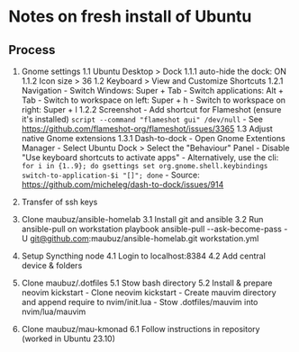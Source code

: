 # Notes on fresh install of Ubuntu

## Process

1. Gnome settings
	1.1 Ubuntu Desktop > Dock
		1.1.1 auto-hide the dock: ON
		1.1.2 Icon size > 36
	1.2 Keyboard > View and Customize Shortcuts
		1.2.1 Navigation
			- Switch Windows: Super + Tab
			- Switch applications: Alt + Tab
			- Switch to workspace on left: Super + h
			- Switch to workspace on right: Super + l
		1.2.2 Screenshot
			- Add shortcut for Flameshot (ensure it's installed)
			`script --command "flameshot gui" /dev/null`
				- See https://github.com/flameshot-org/flameshot/issues/3365
	1.3 Adjust native Gnome extensions
		1.3.1 Dash-to-dock
			- Open Gnome Extentions Manager
			- Select Ubuntu Dock > Select the "Behaviour" Panel
			- Disable "Use keyboard shortcuts to activate apps"
			- Alternatively, use the cli: `for i in {1..9}; do gsettings set org.gnome.shell.keybindings switch-to-application-$i "[]"; done`
			  - Source: https://github.com/micheleg/dash-to-dock/issues/914
			

2. Transfer of ssh keys

3. Clone maubuz/ansible-homelab
    3.1 Install git and ansible
    3.2 Run ansible-pull on workstation playbook
        ansible-pull --ask-become-pass -U git@github.com:maubuz/ansible-homelab.git workstation.yml

4. Setup Syncthing node
    4.1 Login to localhost:8384
    4.2 Add central device & folders
    
5. Clone maubuz/.dotfiles
    5.1 Stow bash directory
    5.2 Install & prepare neovim kickstart
        - Clone neovim kickstart
        - Create mauvim directory and append require to nvim/init.lua
        - Stow .dotfiles/mauvim into nvim/lua/mauvim
6. Clone maubuz/mau-kmonad
    6.1 Follow instructions in repository (worked in Ubuntu 23.10)

